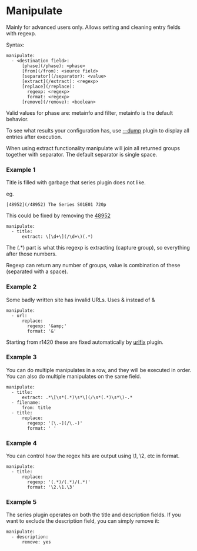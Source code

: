 # Manipulate
Mainly for advanced users only. Allows setting and cleaning entry fields with regexp.

Syntax:

```
manipulate:
  - <destination field>:
      [phase](/phase): <phase>
      [from](/from): <source field>
      [separator](/separator): <value>
      [extract](/extract): <regexp>
      [replace](/replace):
        regexp: <regexp>
        format: <regexp>
      [remove](/remove): <boolean>
```

Valid values for phase are: metainfo and filter, metainfo is the default behavior.

To see what results your configuration has, use [--dump](/Plugins/--dump) plugin to display all entries after execution.

When using extract functionality manipulate will join all returned groups together with separator. The default separator is single space.

### Example 1
Title is filled with garbage that series plugin does not like.

eg.

```
[48952](/48952) The Series S01E01 720p
```

This could be fixed by removing the [48952](/48952)

```
manipulate:
  - title:
      extract: \[\d+\](/\d+\)(.*)
```

The (.*) part is what this regexp is extracting (capture group), so everything after those numbers.

Regexp can return any number of groups, value is combination of these (separated with a space).

### Example 2
Some badly written site has invalid URLs. Uses &amp; instead of &

```
manipulate:
  - url:
      replace:
        regexp: '&amp;'
        format: '&'
```

Starting from r1420 these are fixed automatically by [urlfix](/Plugins/urlfix) plugin.

### Example 3
You can do multiple manipulates in a row, and they will be executed in order. You can also do multiple manipulates on the same field.

```
manipulate:
  - title:
      extract: .*\[\s*(.*)\s*\](/\s*(.*)\s*\)-.*
  - filename:
      from: title
  - title:
      replace:            
        regexp: '[\.-](/\.-)'
        format: ' '
```

### Example 4
You can control how the regex hits are output using \1, \2, etc in format.

```
manipulate:
  - title:
      replace:            
        regexp: '(.*)/(.*)/(.*)'
        format: '\2.\1.\3'
```

### Example 5
The series plugin operates on both the title and description fields. If you want to exclude the description field, you can simply remove it:

```
manipulate:
  - description:
      remove: yes
```
